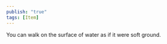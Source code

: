 ```yaml
---
publish: "true"
tags: [Item]
---
```

You can walk on the surface of water as if it were soft ground.
